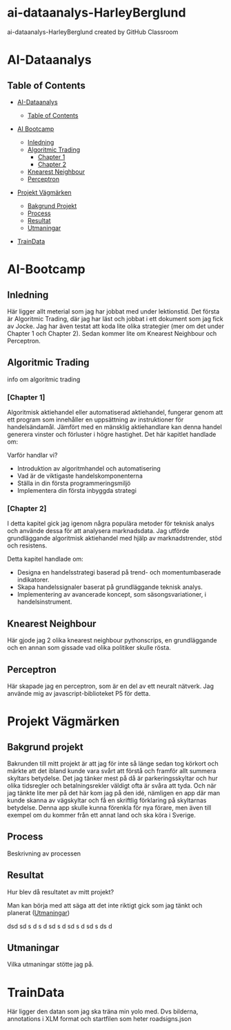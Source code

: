 # ai-dataanalys-HarleyBerglund
ai-dataanalys-HarleyBerglund created by GitHub Classroom


# AI-Dataanalys

## Table of Contents

- [AI-Dataanalys](#ai-dataanalys)
  - [Table of Contents](#table-of-contents)
- [AI Bootcamp](#ai-bootcamp)
  - [Inledning](#inledning)
  - [Algoritmic Trading](#algoritmic-trading)
      - [Chapter 1](#chapter-1)
      - [Chapter 2](#chapter-2)
  - [Knearest Neighbour](#knearest-neighbour)
  - [Perceptron](#perceptron)
  
- [Projekt Vägmärken](#projekt-vägmärken)
  - [Bakgrund Projekt](#bakgrund-projekt)
  - [Process](#process)
  - [Resultat](#resultat)
  - [Utmaningar](#utmaningar)
- [TrainData](#traindata)


# AI-Bootcamp
## Inledning
Här ligger allt meterial som jag har jobbat med under lektionstid. Det första är Algoritmic Trading, där jag har läst och jobbat i ett dokument som jag fick av Jocke. Jag har även testat att koda lite olika strategier (mer om det under Chapter 1 och Chapter 2). Sedan kommer lite om Knearest Neighbour och Perceptron. 


## Algoritmic Trading
info om algoritmic trading

### [Chapter 1]
Algoritmisk aktiehandel eller automatiserad aktiehandel, fungerar genom att ett program som innehåller en uppsättning av
instruktioner för handelsändamål. Jämfört med en mänsklig aktiehandlare kan denna handel generera
vinster och förluster i högre hastighet. Det här kapitlet handlade om:

Varför handlar vi?
- Introduktion av algoritmhandel och automatisering
- Vad är de viktigaste handelskomponenterna
- Ställa in din första programmeringsmiljö
- Implementera din första inbyggda strategi

### [Chapter 2]
I detta kapitel gick jag igenom några populära metoder för teknisk analys och använde
dessa för att analysera marknadsdata. Jag utförde grundläggande algoritmisk aktiehandel
med hjälp av marknadstrender, stöd och resistens.

Detta kapitel handlade om:

- Designa en handelsstrategi baserad på trend- och momentumbaserade indikatorer. 
- Skapa handelssignaler baserat på grundläggande teknisk analys. 
- Implementering av avancerade koncept, som säsongsvariationer, i handelsinstrument.

## Knearest Neighbour
Här gjode jag 2 olika knearest neighbour pythonscrips, en grundläggande och en annan som gissade vad olika politiker skulle rösta. 
## Perceptron
Här skapade jag en perceptron, som är en del av ett neuralt nätverk. Jag använde mig av javascript-biblioteket P5 för detta. 


# Projekt Vägmärken
## Bakgrund projekt
Bakrunden till mitt projekt är att jag för inte så länge sedan tog körkort och märkte att det ibland kunde vara svårt att förstå och framför allt summera skyltars betydelse. Det jag tänker mest på då är parkeringsskyltar och hur olika tidsregler och betalningsrekler väldigt ofta är svåra att tyda. Och när jag tänkte lite mer på det här kom jag på den idé, nämligen en app där man kunde skanna av vägskyltar och få en skriftlig förklaring på skyltarnas betydelse. Denna app skulle kunna förenkla för nya förare, men även till exempel om du kommer från ett annat land och ska köra i Sverige. 

## Process
Beskrivning av processen

## Resultat
Hur blev då resultatet av mitt projekt?

Man kan börja med att säga att det inte riktigt gick som jag tänkt och planerat ([Utmaningar](#utmaningar))

dsd
sd
s
d
s
d
sd
s
d
sd
s
d
sd
s
ds
d

## Utmaningar
Vilka utmaningar stötte jag på. 


# TrainData
Här ligger den datan som jag ska träna min yolo med. Dvs bilderna, annotations i XLM format och startfilen som heter roadsigns.json

